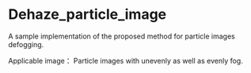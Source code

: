 # Dehaze_particle_image
A sample implementation of the proposed method for particle images defogging.

Applicable image： Particle images with unevenly as well as evenly fog.
